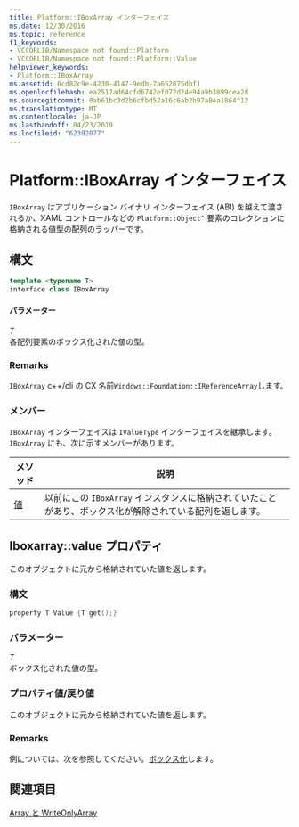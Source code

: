 ```yaml
---
title: Platform::IBoxArray インターフェイス
ms.date: 12/30/2016
ms.topic: reference
f1_keywords:
- VCCORLIB/Namespace not found::Platform
- VCCORLIB/Namespace not found::Platform::Value
helpviewer_keywords:
- Platform::IBoxArray
ms.assetid: 6cd82c9e-4230-4147-9edb-7a652875dbf1
ms.openlocfilehash: ea2517ad64cfd6742ef072d24e94a9b3899cea2d
ms.sourcegitcommit: 0ab61bc3d2b6cfbd52a16c6ab2b97a8ea1864f12
ms.translationtype: MT
ms.contentlocale: ja-JP
ms.lasthandoff: 04/23/2019
ms.locfileid: "62392077"
---
```

# <a name="platformiboxarray-interface"></a>Platform::IBoxArray インターフェイス

`IBoxArray` はアプリケーション バイナリ インターフェイス (ABI) を越えて渡されるか、XAML コントロールなどの `Platform::Object^` 要素のコレクションに格納される値型の配列のラッパーです。

## <a name="syntax"></a>構文

```cpp
template <typename T>
interface class IBoxArray
```

#### <a name="parameters"></a>パラメーター

*T*<br/>
各配列要素のボックス化された値の型。

### <a name="remarks"></a>Remarks

`IBoxArray` c++/cli の CX 名前`Windows::Foundation::IReferenceArray`します。

### <a name="members"></a>メンバー

`IBoxArray` インターフェイスは `IValueType` インターフェイスを継承します。 `IBoxArray` にも、次に示すメンバーがあります。

|メソッド|説明|
|------------|-----------------|
|[値](#value)|以前にこの `IBoxArray` インスタンスに格納されていたことがあり、ボックス化が解除されている配列を返します。|

## <a name="value"></a> Iboxarray::value プロパティ

このオブジェクトに元から格納されていた値を返します。

### <a name="syntax"></a>構文

```cpp
property T Value {T get();}
```

### <a name="parameters"></a>パラメーター

*T*<br/>
ボックス化された値の型。

### <a name="property-valuereturn-value"></a>プロパティ値/戻り値

このオブジェクトに元から格納されていた値を返します。

### <a name="remarks"></a>Remarks

例については、次を参照してください。[ボックス化](../cppcx/boxing-c-cx.md)します。

## <a name="see-also"></a>関連項目

[Array と WriteOnlyArray](../cppcx/array-and-writeonlyarray-c-cx.md)
